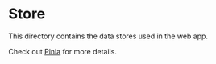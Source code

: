 # Store

This directory contains the data stores used in the web app.

Check out [Pinia](https://pinia.vuejs.org/introduction.html#basic-example) for more details.
